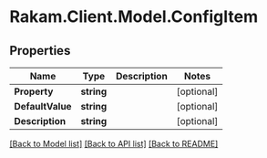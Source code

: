 # Rakam.Client.Model.ConfigItem
## Properties

Name | Type | Description | Notes
------------ | ------------- | ------------- | -------------
**Property** | **string** |  | [optional] 
**DefaultValue** | **string** |  | [optional] 
**Description** | **string** |  | [optional] 

[[Back to Model list]](../README.md#documentation-for-models) [[Back to API list]](../README.md#documentation-for-api-endpoints) [[Back to README]](../README.md)

